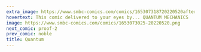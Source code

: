 ```yaml
---
extra_image: https://www.smbc-comics.com/comics/165307318720220520after.png
hovertext: This comic delivered to your eyes by... QUANTUM MECHANICS
image: https://www.smbc-comics.com/comics/1653073025-20220520.png
next_comic: proof-2
prev_comic: noble
title: Quantum
---
```


